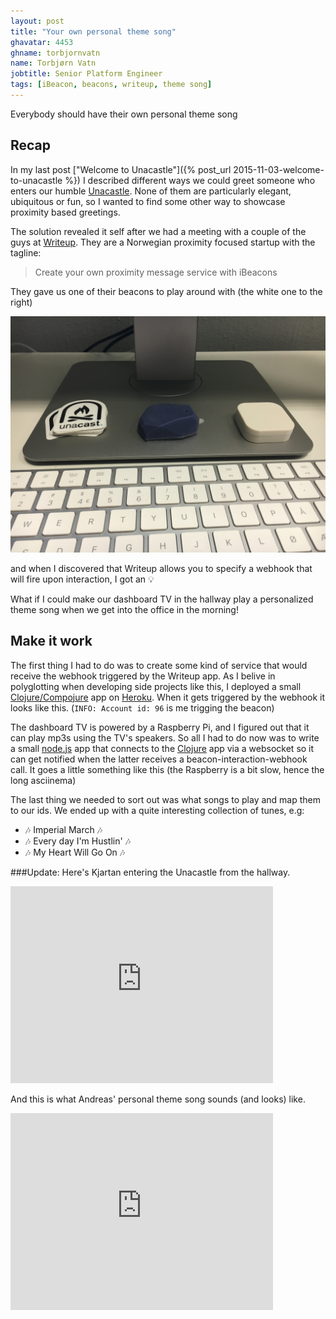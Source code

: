 ```yaml
---
layout: post
title: "Your own personal theme song"
ghavatar: 4453
ghname: torbjornvatn
name: Torbjørn Vatn
jobtitle: Senior Platform Engineer
tags: [iBeacon, beacons, writeup, theme song]
---
```


<div class="message">Everybody should have their own personal theme song</div>

## Recap

In my last post ["Welcome to Unacastle"]({% post_url 2015-11-03-welcome-to-unacastle %}) I described different ways we could greet someone who enters our 
humble [Unacastle](http://unacast.com/contact/). None of them are particularly elegant, ubiquitous or fun, so I wanted to find some other way to showcase
proximity based greetings.

The solution revealed it self after we had a meeting with a couple of the guys at [Writeup](https://writeup.com/). They are a Norwegian proximity focused startup with the tagline:

> Create your own proximity message service with iBeacons

They gave us one of their beacons to play around with (the white one to the right) 

![writeup beacon](/images/themesong/writeup-beacon.jpg) 

and when I discovered that Writeup allows you to specify a webhook that will fire upon interaction, I got an :bulb:

<div class="message">
  What if I could make our dashboard TV in the hallway play a personalized theme song when we get into the
  office in the morning!
</div>

## Make it work

The first thing I had to do was to create some kind of service that would receive the webhook triggered by the Writeup app. As I belive in 
polyglotting when developing side projects like this, I deployed a small [Clojure/Compojure](https://github.com/weavejester/compojure) app on [Heroku](http://heroku.com). When it gets triggered by the 
webhook it looks like this. (`INFO: Account id: 96` is me trigging the beacon)

<script type="text/javascript" src="https://asciinema.org/a/31924.js" id="asciicast-31924" async></script>

The dashboard TV is powered by a Raspberry Pi, and I figured out that it can play mp3s using the TV's speakers. So all I had to do now 
was to write a small [node.js](http://nodejs.org) app that connects to the [Clojure](http://clojure.org/) app via a websocket so it can get notified when the latter receives a beacon-interaction-webhook call.
It goes a little something like this (the Raspberry is a bit slow, hence the long asciinema)

<script type="text/javascript" src="https://asciinema.org/a/31925.js" id="asciicast-31925" async></script>

The last thing we needed to sort out was what songs to play and map them to our ids. We ended up with a quite interesting collection of tunes, e.g:

- :notes: Imperial March :notes:
- :notes: Every day I'm Hustlin' :notes:
- :notes: My Heart Will Go On :notes:

###Update:
Here's Kjartan entering the Unacastle from the hallway.

<iframe width="420" height="315" src="https://www.youtube.com/embed/O9HmrqFCWTM" frameborder="0" allowfullscreen></iframe>


And this is what Andreas' personal theme song sounds (and looks) like.

<iframe width="420" height="315" src="https://www.youtube.com/embed/yWMJz8nfBHE" frameborder="0" allowfullscreen></iframe>
